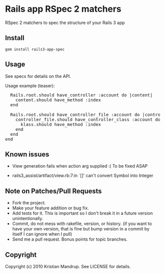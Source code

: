 # Rails app RSpec 2 matchers

RSpec 2 matchers to spec the structure of your Rails 3 app

## Install

<code>gem install rails3-app-spec</code>

## Usage

See specs for details on the API.

Usage example (teaser):
<pre>
  Rails.root.should have_controller :account do |content|
    content.should have_method :index
  end

  Rails.root.should have_controller_file :account do |controller_file|
    controller_file.should have_controller_class :account do |klass|
      klass.should have_method :index
    end
  end
end  
</pre>  

## Known issues

* View generation fails when action arg supplied :( To be fixed ASAP
 - rails3_assist/artifact/view.rb:7:in `[]' can't convert Symbol into Integer 

## Note on Patches/Pull Requests
 
* Fork the project.
* Make your feature addition or bug fix.
* Add tests for it. This is important so I don't break it in a
  future version unintentionally.
* Commit, do not mess with rakefile, version, or history.
  (if you want to have your own version, that is fine but bump version in a commit by itself I can ignore when I pull)
* Send me a pull request. Bonus points for topic branches.

## Copyright

Copyright (c) 2010 Kristian Mandrup. See LICENSE for details.
